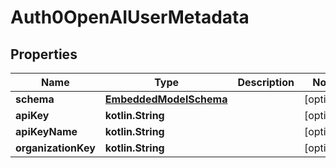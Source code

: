 
# Auth0OpenAIUserMetadata

## Properties
Name | Type | Description | Notes
------------ | ------------- | ------------- | -------------
**schema** | [**EmbeddedModelSchema**](EmbeddedModelSchema.md) |  |  [optional]
**apiKey** | **kotlin.String** |  |  [optional]
**apiKeyName** | **kotlin.String** |  |  [optional]
**organizationKey** | **kotlin.String** |  |  [optional]



